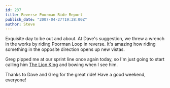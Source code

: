 ```yaml
---
id: 237
title: Reverse Poorman Ride Report
publish_date: "2007-04-27T19:28:00Z"
author: Steve
---
```

Exquisite day to be out and about. At Dave's suggestion, we threw a wrench in the works by riding Poorman Loop in reverse. It's amazing how riding something in the opposite direction opens up new vistas.

Greg pipped me at our sprint line once again today, so I'm just going to start calling him [The Lion King](http://en.wikipedia.org/wiki/Mario_Cipollini) and bowing when I see him.

Thanks to Dave and Greg for the great ride! Have a good weekend, everyone!
